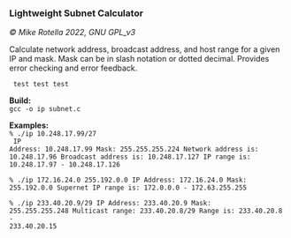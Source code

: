 ### Lightweight Subnet Calculator
*© Mike Rotella 2022, GNU GPL_v3*

Calculate network address, broadcast address, and host
range for a given IP and mask. Mask can be in slash
notation or dotted decimal. Provides error checking and
error feedback.

<code>    test
    test
    test
</code>

**Build:**<br>
<code>gcc -o ip subnet.c</code><br>

**Examples:**<br>
<code>% ./ip 10.248.17.99/27<br>
    IP Address: 10.248.17.99
    Mask: 255.255.255.224
    Network address is: 10.248.17.96
    Broadcast address is: 10.248.17.127
    IP range is: 10.248.17.97 - 10.248.17.126
</code>

<code>% ./ip 172.16.24.0 255.192.0.0
    IP Address: 172.16.24.0
    Mask: 255.192.0.0
    Supernet IP range is: 172.0.0.0 - 172.63.255.255
</code>

<code>% ./ip 233.40.20.9/29
    IP Address: 233.40.20.9
    Mask: 255.255.255.248
    Multicast range: 233.40.20.8/29
    Range is: 233.40.20.8 - 233.40.20.15
</code>